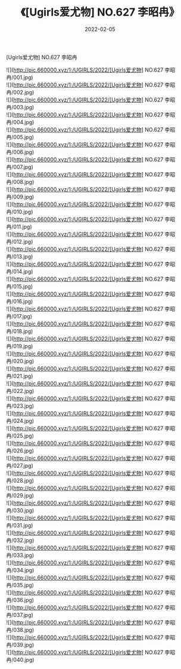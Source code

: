 ﻿---
layout: post
title:  《[Ugirls爱尤物] NO.627 李昭冉》
date:   2022-02-05
img: http://pic.660000.xyz/1:/UGIRLS/2022/[Ugirls爱尤物] NO.627 李昭冉/000.jpg
categories: [美女, 清纯, 唯美]
---

[Ugirls爱尤物] NO.627 李昭冉

 ![](http://pic.660000.xyz/1:/UGIRLS/2022/[Ugirls爱尤物] NO.627 李昭冉/001.jpg) <br>![](http://pic.660000.xyz/1:/UGIRLS/2022/[Ugirls爱尤物] NO.627 李昭冉/002.jpg) <br>![](http://pic.660000.xyz/1:/UGIRLS/2022/[Ugirls爱尤物] NO.627 李昭冉/003.jpg) <br>![](http://pic.660000.xyz/1:/UGIRLS/2022/[Ugirls爱尤物] NO.627 李昭冉/004.jpg) <br>![](http://pic.660000.xyz/1:/UGIRLS/2022/[Ugirls爱尤物] NO.627 李昭冉/005.jpg) <br>![](http://pic.660000.xyz/1:/UGIRLS/2022/[Ugirls爱尤物] NO.627 李昭冉/006.jpg) <br>![](http://pic.660000.xyz/1:/UGIRLS/2022/[Ugirls爱尤物] NO.627 李昭冉/007.jpg) <br>![](http://pic.660000.xyz/1:/UGIRLS/2022/[Ugirls爱尤物] NO.627 李昭冉/008.jpg) <br>![](http://pic.660000.xyz/1:/UGIRLS/2022/[Ugirls爱尤物] NO.627 李昭冉/009.jpg) <br>![](http://pic.660000.xyz/1:/UGIRLS/2022/[Ugirls爱尤物] NO.627 李昭冉/010.jpg) <br>![](http://pic.660000.xyz/1:/UGIRLS/2022/[Ugirls爱尤物] NO.627 李昭冉/011.jpg) <br>![](http://pic.660000.xyz/1:/UGIRLS/2022/[Ugirls爱尤物] NO.627 李昭冉/012.jpg) <br>![](http://pic.660000.xyz/1:/UGIRLS/2022/[Ugirls爱尤物] NO.627 李昭冉/013.jpg) <br>![](http://pic.660000.xyz/1:/UGIRLS/2022/[Ugirls爱尤物] NO.627 李昭冉/014.jpg) <br>![](http://pic.660000.xyz/1:/UGIRLS/2022/[Ugirls爱尤物] NO.627 李昭冉/015.jpg) <br>![](http://pic.660000.xyz/1:/UGIRLS/2022/[Ugirls爱尤物] NO.627 李昭冉/016.jpg) <br>![](http://pic.660000.xyz/1:/UGIRLS/2022/[Ugirls爱尤物] NO.627 李昭冉/017.jpg) <br>![](http://pic.660000.xyz/1:/UGIRLS/2022/[Ugirls爱尤物] NO.627 李昭冉/018.jpg) <br>![](http://pic.660000.xyz/1:/UGIRLS/2022/[Ugirls爱尤物] NO.627 李昭冉/019.jpg) <br>![](http://pic.660000.xyz/1:/UGIRLS/2022/[Ugirls爱尤物] NO.627 李昭冉/020.jpg) <br>![](http://pic.660000.xyz/1:/UGIRLS/2022/[Ugirls爱尤物] NO.627 李昭冉/021.jpg) <br>![](http://pic.660000.xyz/1:/UGIRLS/2022/[Ugirls爱尤物] NO.627 李昭冉/022.jpg) <br>![](http://pic.660000.xyz/1:/UGIRLS/2022/[Ugirls爱尤物] NO.627 李昭冉/023.jpg) <br>![](http://pic.660000.xyz/1:/UGIRLS/2022/[Ugirls爱尤物] NO.627 李昭冉/024.jpg) <br>![](http://pic.660000.xyz/1:/UGIRLS/2022/[Ugirls爱尤物] NO.627 李昭冉/025.jpg) <br>![](http://pic.660000.xyz/1:/UGIRLS/2022/[Ugirls爱尤物] NO.627 李昭冉/026.jpg) <br>![](http://pic.660000.xyz/1:/UGIRLS/2022/[Ugirls爱尤物] NO.627 李昭冉/027.jpg) <br>![](http://pic.660000.xyz/1:/UGIRLS/2022/[Ugirls爱尤物] NO.627 李昭冉/028.jpg) <br>![](http://pic.660000.xyz/1:/UGIRLS/2022/[Ugirls爱尤物] NO.627 李昭冉/029.jpg) <br>![](http://pic.660000.xyz/1:/UGIRLS/2022/[Ugirls爱尤物] NO.627 李昭冉/030.jpg) <br>![](http://pic.660000.xyz/1:/UGIRLS/2022/[Ugirls爱尤物] NO.627 李昭冉/031.jpg) <br>![](http://pic.660000.xyz/1:/UGIRLS/2022/[Ugirls爱尤物] NO.627 李昭冉/032.jpg) <br>![](http://pic.660000.xyz/1:/UGIRLS/2022/[Ugirls爱尤物] NO.627 李昭冉/033.jpg) <br>![](http://pic.660000.xyz/1:/UGIRLS/2022/[Ugirls爱尤物] NO.627 李昭冉/034.jpg) <br>![](http://pic.660000.xyz/1:/UGIRLS/2022/[Ugirls爱尤物] NO.627 李昭冉/035.jpg) <br>![](http://pic.660000.xyz/1:/UGIRLS/2022/[Ugirls爱尤物] NO.627 李昭冉/036.jpg) <br>![](http://pic.660000.xyz/1:/UGIRLS/2022/[Ugirls爱尤物] NO.627 李昭冉/037.jpg) <br>![](http://pic.660000.xyz/1:/UGIRLS/2022/[Ugirls爱尤物] NO.627 李昭冉/038.jpg) <br>![](http://pic.660000.xyz/1:/UGIRLS/2022/[Ugirls爱尤物] NO.627 李昭冉/039.jpg) <br>![](http://pic.660000.xyz/1:/UGIRLS/2022/[Ugirls爱尤物] NO.627 李昭冉/040.jpg) <br>
